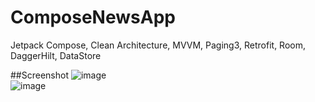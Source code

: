 # ComposeNewsApp
Jetpack Compose, Clean Architecture, MVVM, Paging3, Retrofit, Room, DaggerHilt, DataStore

##Screenshot
![image](https://github.com/abdurashidovvv/ComposeNewsApp/assets/105719873/644f6355-fb14-443a-9c5b-6521f1daf8b7)  
![image](https://github.com/abdurashidovvv/ComposeNewsApp/assets/105719873/6c53059e-591c-42a3-add7-4bba3613baa5)

